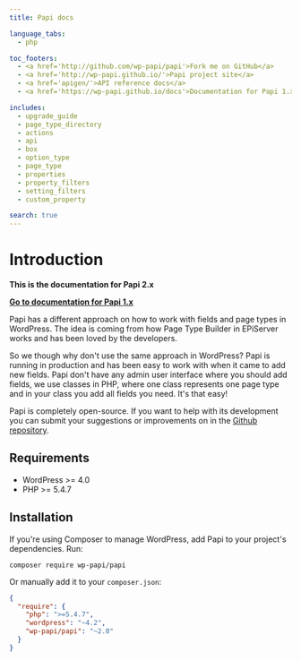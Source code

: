 ```yaml
---
title: Papi docs

language_tabs:
  - php

toc_footers:
  - <a href='http://github.com/wp-papi/papi'>Fork me on GitHub</a>
  - <a href='http://wp-papi.github.io/'>Papi project site</a>
  - <a href='apigen/'>API reference docs</a>
  - <a href='https://wp-papi.github.io/docs'>Documentation for Papi 1.x</a>

includes:
  - upgrade_guide
  - page_type_directory
  - actions
  - api
  - box
  - option_type
  - page_type
  - properties
  - property_filters
  - setting_filters
  - custom_property

search: true
---
```


# Introduction

**This is the documentation for Papi 2.x**

[**Go to documentation for Papi 1.x**](https://wp-papi.github.io/docs-1.x)

Papi has a different approach on how to work with fields and page types in WordPress. The idea is coming from how Page Type Builder in EPiServer works and has been loved by the developers.

So we though why don't use the same approach in WordPress? Papi is  running in production and has been easy to work with when it came to add new fields. Papi don't have any admin user interface where you should add fields, we use classes in PHP, where one class represents one page type and in your class you add all fields you need. It's that easy!

Papi is completely open-source. If you want to help with its development you can submit your suggestions or improvements on in the [Github repository](https://github.com/wp-papi/papi).

## Requirements

* WordPress >= 4.0
* PHP >= 5.4.7

## Installation

If you're using Composer to manage WordPress, add Papi to your project's dependencies. Run:

`composer require wp-papi/papi`

Or manually add it to your `composer.json`:

```json
{
  "require": {
    "php": ">=5.4.7",
    "wordpress": "~4.2",
    "wp-papi/papi": "~2.0"
  }
}
```
